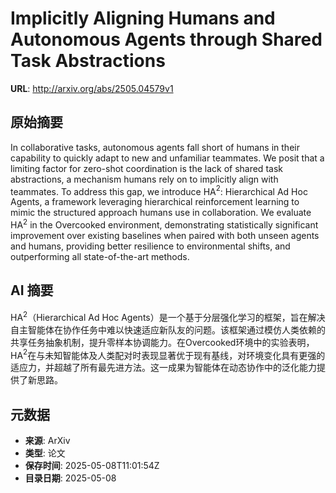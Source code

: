 # Implicitly Aligning Humans and Autonomous Agents through Shared Task Abstractions

**URL**: http://arxiv.org/abs/2505.04579v1

## 原始摘要

In collaborative tasks, autonomous agents fall short of humans in their
capability to quickly adapt to new and unfamiliar teammates. We posit that a
limiting factor for zero-shot coordination is the lack of shared task
abstractions, a mechanism humans rely on to implicitly align with teammates. To
address this gap, we introduce HA$^2$: Hierarchical Ad Hoc Agents, a framework
leveraging hierarchical reinforcement learning to mimic the structured approach
humans use in collaboration. We evaluate HA$^2$ in the Overcooked environment,
demonstrating statistically significant improvement over existing baselines
when paired with both unseen agents and humans, providing better resilience to
environmental shifts, and outperforming all state-of-the-art methods.


## AI 摘要

HA$^2$（Hierarchical Ad Hoc Agents）是一个基于分层强化学习的框架，旨在解决自主智能体在协作任务中难以快速适应新队友的问题。该框架通过模仿人类依赖的共享任务抽象机制，提升零样本协调能力。在Overcooked环境中的实验表明，HA$^2$在与未知智能体及人类配对时表现显著优于现有基线，对环境变化具有更强的适应力，并超越了所有最先进方法。这一成果为智能体在动态协作中的泛化能力提供了新思路。

## 元数据

- **来源**: ArXiv
- **类型**: 论文
- **保存时间**: 2025-05-08T11:01:54Z
- **目录日期**: 2025-05-08
